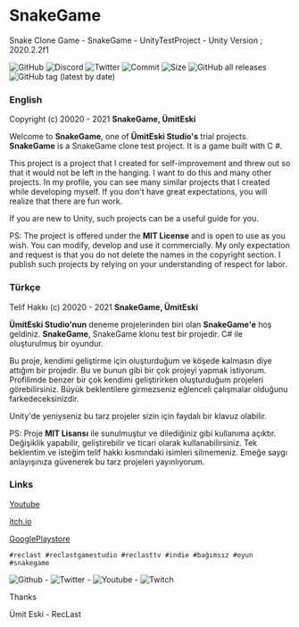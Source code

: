 # SnakeGame
Snake Clone Game - SnakeGame - UnityTestProject - Unity Version ; 2020.2.2f1

![GitHub](https://img.shields.io/github/license/RecLast/SnakeGame?logo=github) ![Discord](https://img.shields.io/discord/293337322508910593?logo=discord&logoColor=fff) ![Twitter](https://img.shields.io/twitter/follow/RecLastTV?style=social) ![Commit](https://img.shields.io/github/last-commit/RecLast/SnakeGame) ![Size](https://img.shields.io/github/repo-size/RecLast/SnakeGame) ![GitHub all releases](https://img.shields.io/github/downloads/RecLast/SnakeGame/total?color=green) ![GitHub tag (latest by date)](https://img.shields.io/github/v/tag/RecLast/SnakeGame)

### English

Copyright (c) 20020 - 2021 **SnakeGame, ÜmitEski**

Welcome to **SnakeGame**, one of **ÜmitEski Studio's** trial projects. **SnakeGame** is a SnakeGame clone test project. It is a game built with C #.

This project is a project that I created for self-improvement and threw out so that it would not be left in the hanging. I want to do this and many other projects. In my profile, you can see many similar projects that I created while developing myself. If you don't have great expectations, you will realize that there are fun work.

If you are new to Unity, such projects can be a useful guide for you.

PS: The project is offered under the **MIT License** and is open to use as you wish. You can modify, develop and use it commercially. My only expectation and request is that you do not delete the names in the copyright section. I publish such projects by relying on your understanding of respect for labor.

### Türkçe

Telif Hakkı (c) 20020 - 2021 **SnakeGame, ÜmitEski**

**ÜmitEski Studio'nun** deneme projelerinden biri olan **SnakeGame'e** hoş geldiniz. **SnakeGame**, SnakeGame klonu test bir projedir. C# ile oluşturulmuş bir oyundur.

Bu proje, kendimi geliştirme için oluşturduğum ve köşede kalmasın diye attığım bir projedir. Bu ve bunun gibi bir çok projeyi yapmak istiyorum. Profilimde benzer bir çok kendimi geliştirirken oluşturduğum projeleri görebilirsiniz. Büyük beklentilere girmezseniz eğlenceli çalışmalar olduğunu farkedeceksinizdir.

Unity'de yeniyseniz bu tarz projeler sizin için faydalı bir klavuz olabilir.

PS: Proje **MIT Lisansı** ile sunulmuştur ve dilediğiniz gibi kullanıma açıktır. Değişiklik yapabilir, geliştirebilir ve ticari olarak kullanabilirsiniz. Tek beklentim ve isteğim telif hakkı kısmındaki isimleri silmemeniz. Emeğe saygı anlayışınıza güvenerek bu tarz projeleri yayınlıyorum.

### Links

[Youtube](#) 

[itch.io](#)

[GooglePlaystore](#)

`#reclast #reclastgamestudio #reclasttv #indie #bağımsız #oyun #snakegame`

![Github](https://img.shields.io/github/followers/RecLast?style=social) - ![Twitter](https://img.shields.io/twitter/follow/RecLastTV?style=social) - ![Youtube](https://img.shields.io/youtube/views/R15MQj-RHUo?style=social) - ![Twitch](https://img.shields.io/twitch/status/RecLastTV?style=social)

Thanks 

Ümit Eski - RecLast
